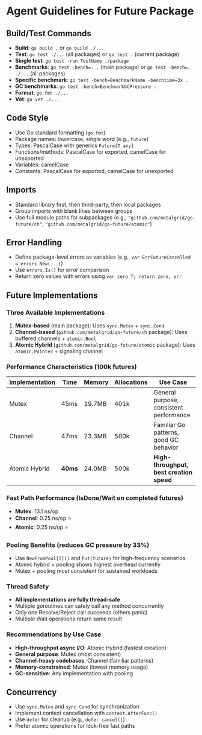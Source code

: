 # Agent Guidelines for Future Package

## Build/Test Commands
- **Build**: `go build .` or `go build ./...`
- **Test**: `go test ./...` (all packages) or `go test .` (current package)
- **Single test**: `go test -run TestName ./package`
- **Benchmarks**: `go test -bench=. .` (main package) or `go test -bench=. ./...` (all packages)
- **Specific benchmark**: `go test -bench=BenchmarkName -benchtime=3x .`
- **GC benchmarks**: `go test -bench=BenchmarkGCPressure .`
- **Format**: `go fmt ./...`
- **Vet**: `go vet ./...`

## Code Style
- Use Go standard formatting (`go fmt`)
- Package names: lowercase, single word (e.g., `future`)
- Types: PascalCase with generics `Future[T any]`
- Functions/methods: PascalCase for exported, camelCase for unexported
- Variables: camelCase
- Constants: PascalCase for exported, camelCase for unexported

## Imports
- Standard library first, then third-party, then local packages
- Group imports with blank lines between groups
- Use full module paths for subpackages (e.g., `"github.com/metalgrid/go-future/ch"`, `"github.com/metalgrid/go-future/atomic"`)

## Error Handling
- Define package-level errors as variables (e.g., `var ErrFutureCancelled = errors.New(...)`)
- Use `errors.Is()` for error comparison
- Return zero values with errors using `var zero T; return zero, err`

## Future Implementations

### Three Available Implementations
1. **Mutex-based** (main package): Uses `sync.Mutex` + `sync.Cond`
2. **Channel-based** (`github.com/metalgrid/go-future/ch` package): Uses buffered channels + `atomic.Bool`
3. **Atomic Hybrid** (`github.com/metalgrid/go-future/atomic` package): Uses `atomic.Pointer` + signaling channel

### Performance Characteristics (100k futures)
| Implementation | Time | Memory | Allocations | Use Case |
|---------------|------|--------|-------------|----------|
| Mutex | 45ms | 19.7MB | 401k | General purpose, consistent performance |
| Channel | 47ms | 23.3MB | 500k | Familiar Go patterns, good GC behavior |
| Atomic Hybrid | **40ms** | 24.0MB | 500k | **High-throughput, best creation speed** |

### Fast Path Performance (IsDone/Wait on completed futures)
- **Mutex**: 13.1 ns/op
- **Channel**: 0.25 ns/op ⭐
- **Atomic**: 0.25 ns/op ⭐

### Pooling Benefits (reduces GC pressure by 33%)
- Use `NewFromPool[T]()` and `Put(future)` for high-frequency scenarios
- Atomic hybrid + pooling shows highest overhead currently
- Mutex + pooling most consistent for sustained workloads

### Thread Safety
- **All implementations are fully thread-safe**
- Multiple goroutines can safely call any method concurrently
- Only one Resolve/Reject call succeeds (others panic)
- Multiple Wait operations return same result

### Recommendations by Use Case
- **High-throughput async I/O**: Atomic Hybrid (fastest creation)
- **General purpose**: Mutex (most consistent)
- **Channel-heavy codebases**: Channel (familiar patterns)
- **Memory-constrained**: Mutex (lowest memory usage)
- **GC-sensitive**: Any implementation with pooling

## Concurrency
- Use `sync.Mutex` and `sync.Cond` for synchronization
- Implement context cancellation with `context.AfterFunc()`
- Use `defer` for cleanup (e.g., `defer cancel()`)
- Prefer atomic operations for lock-free fast paths
